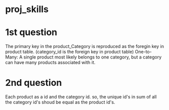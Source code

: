 # proj_skills

# 1st question
The primary key in the product_Category is reproduced as the foregin key in product table. (category_id is the foreign key in product table)
One-to-Many: A single product most likely belongs to one category, but a category can have many products associated with it.

# 2nd question
Each product as a id and the category id. so, the unique id's in sum of all the category id's shoud be equal as the product id's.
